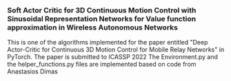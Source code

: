 ### **Soft Actor Critic for 3D Continuous Motion Control with Sinusoidal Representation Networks for Value function approximation in Wireless Autonomous Networks**


This is one of the algorithms implemented for the paper entitled "Deep Actor-Critic for Continuous 3D Motion Control for Mobile Relay Networks"  in PyTorch. The paper is submitted to ICASSP 2022
The Environment.py and the helper_functions.py files are implemented based on code from Anastasios Dimas

